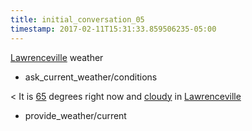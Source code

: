 ```yaml
---
title: initial_conversation_05
timestamp: 2017-02-11T15:31:33.859506235-05:00
---
```


[Lawrenceville](city) weather
* ask_current_weather/conditions

< It is [65](temperature) degrees right now and [cloudy](condition) in [Lawrenceville](city)
* provide_weather/current
